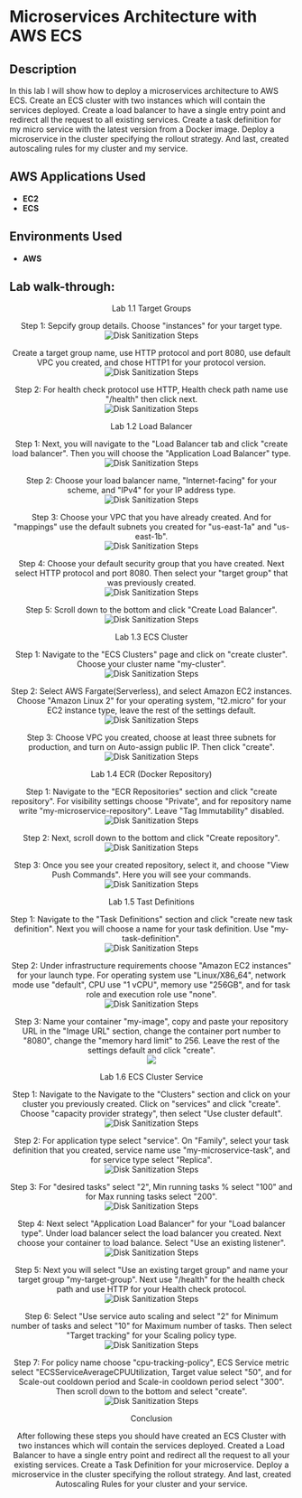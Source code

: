 <h1>Microservices Architecture with AWS ECS</h1>


<h2>Description</h2>
In this lab I will show how to deploy a microservices architecture to AWS ECS. Create an ECS cluster with two instances which will contain the services deployed. Create a load balancer to have a single entry point and redirect all the request to all existing services. Create a task definition for my micro service with the latest version from a Docker image. Deploy a microservice in the cluster specifying the rollout strategy. And last, created autoscaling rules for my cluster and my service.
<br />


<h2>AWS Applications Used</h2> 

- <b>EC2</b> 
- <b>ECS</b>

<h2>Environments Used </h2>

- <b>AWS</b> 

<h2>Lab walk-through:</h2> 

<p align="center">
Lab 1.1 Target Groups <br/> 

<p align="center">
Step 1: Sepcify group details. Choose "instances" for your target type.  <br/>
<img src="https://github.com/brycehallcloud/Microservices-Architecture-with-AWS-ECS/assets/144934324/18f4363e-261a-4d8e-9284-c312e5dff19f" alt="Disk Sanitization Steps"/>
<br /> 

<p align="center">
Create a target group name, use HTTP protocol and port 8080, use default VPC you created, and chose HTTP1 for your protocol version.      <br/>
<img src="https://github.com/brycehallcloud/Microservices-Architecture-with-AWS-ECS/assets/144934324/95cfd9af-c3ca-473d-91b6-d6715c7cbf82" alt="Disk Sanitization Steps"/>
<br /> 

<p align="center">
Step 2: For health check protocol use HTTP, Health check path name use "/health" then click next.      <br/>
<img src="https://github.com/brycehallcloud/Microservices-Architecture-with-AWS-ECS/assets/144934324/01c751ae-0db1-4b63-92d9-52e7d17d42bb" alt="Disk Sanitization Steps"/>
<br /> 

<p align="center">
Lab 1.2 Load Balancer <br/>

<p align="center">
Step 1: Next, you will navigate to the "Load Balancer tab and click "create load balancer". Then you will choose the "Application Load Balancer" type.      <br/>
<img src="https://github.com/brycehallcloud/Microservices-Architecture-with-AWS-ECS/assets/144934324/9012d64f-3464-4195-8d40-c6fd8177fa5c" alt="Disk Sanitization Steps"/>
<br /> 

<p align="center">
Step 2: Choose your load balancer name, "Internet-facing" for your scheme, and "IPv4" for your IP address type.      <br/>
<img src="https://github.com/brycehallcloud/Microservices-Architecture-with-AWS-ECS/assets/144934324/f3aee1d9-1c12-4a0b-bbb3-98ac957069ae" alt="Disk Sanitization Steps"/>
<br /> 

<p align="center">
Step 3: Choose your VPC that you have already created. And for "mappings" use the default subnets you created for "us-east-1a" and "us-east-1b".      <br/>
<img src="https://github.com/brycehallcloud/Microservices-Architecture-with-AWS-ECS/assets/144934324/c51b149e-2c14-4ea4-a616-aec3eb8228d0" alt="Disk Sanitization Steps"/>
<br /> 

<p align="center">
Step 4: Choose your default security group that you have created. Next select HTTP protocol and port 8080. Then select your "target group" that was previously created.      <br/>
<img src="https://github.com/brycehallcloud/Microservices-Architecture-with-AWS-ECS/assets/144934324/e62056a4-6f36-4773-9ddd-fce1d336e67d" alt="Disk Sanitization Steps"/>
<br /> 

<p align="center">
Step 5: Scroll down to the bottom and click "Create Load Balancer".      <br/>
<img src="https://github.com/brycehallcloud/Microservices-Architecture-with-AWS-ECS/assets/144934324/64af2e95-cf3a-43ec-aad3-8f3353afe2b4" alt="Disk Sanitization Steps"/>
<br /> 

<p align="center">
Lab 1.3 ECS Cluster <br/>

<p align="center">
Step 1: Navigate to the "ECS Clusters" page and click on "create cluster". Choose your cluster name "my-cluster".      <br/>
<img src="https://github.com/brycehallcloud/Microservices-Architecture-with-AWS-ECS/assets/144934324/73eca94d-d705-404e-ae7d-b5def55fae3b" alt="Disk Sanitization Steps"/>
<br />

<p align="center">
Step 2: Select AWS Fargate(Serverless), and select Amazon EC2 instances. Choose "Amazon Linux 2" for your operating system, "t2.micro" for your EC2 instance type, leave the rest of the settings default.      <br/>
<img src="https://github.com/brycehallcloud/Microservices-Architecture-with-AWS-ECS/assets/144934324/6f84bac2-3a85-4f85-8620-ebd69782fe7b" alt="Disk Sanitization Steps"/>
<br /> 

<p align="center">
Step 3: Choose VPC you created, choose at least three subnets for production, and turn on Auto-assign public IP. Then click "create".       <br/>
<img src="https://github.com/brycehallcloud/Microservices-Architecture-with-AWS-ECS/assets/144934324/597443f6-7bb0-41a4-b0f5-2f0d13f032d7" alt="Disk Sanitization Steps"/>
<br /> 

<p align="center">
Lab 1.4 ECR (Docker Repository) <br/>

<p align="center">
Step 1: Navigate to the "ECR Repositories" section and click "create repository". For visibility settings choose "Private", and for repository name write "my-microservice-repository". Leave "Tag Immutability" disabled.      <br/>
<img src="https://github.com/brycehallcloud/Microservices-Architecture-with-AWS-ECS/assets/144934324/8771fe5d-4c82-4d2a-9b5a-bf636c37d7c5" alt="Disk Sanitization Steps"/>
<br />

<p align="center">
Step 2: Next, scroll down to the bottom and click "Create repository".      <br/>
<img src="https://github.com/brycehallcloud/Microservices-Architecture-with-AWS-ECS/assets/144934324/dfefa09e-0918-40cf-b450-1de45906bf87" alt="Disk Sanitization Steps"/>
<br /> 

<p align="center">
Step 3: Once you see your created repository, select it, and choose "View Push Commands". Here you will see your commands.       <br/>
<img src="https://github.com/brycehallcloud/Microservices-Architecture-with-AWS-ECS/assets/144934324/86209c62-267c-4d26-bdb9-1a52b13c7c42" alt="Disk Sanitization Steps"/>
<br />

<p align="center">
Lab 1.5 Tast Definitions <br/>

<p align="center">
Step 1: Navigate to the "Task Definitions" section and click "create new task definition". Next you will choose a name for your task definition. Use "my-task-definition".       <br/>
<img src="https://github.com/brycehallcloud/Microservices-Architecture-with-AWS-ECS/assets/144934324/8cf007fb-469d-422a-8a05-36820f62593a" alt="Disk Sanitization Steps"/>
<br /> 

<p align="center">
Step 2: Under infrastructure requirements choose "Amazon EC2 instances" for your launch type. For operating system use "Linux/X86_64", network mode use "default", CPU use "1 vCPU", memory use "256GB", and for task role and execution role use "none".        <br/>
<img src="https://github.com/brycehallcloud/Microservices-Architecture-with-AWS-ECS/assets/144934324/192d248e-16b2-4dfa-bb77-493beef7ceec" alt="Disk Sanitization Steps"/>
<br /> 

<p align="center">
Step 3: Name your container "my-image", copy and paste your repository URL in the "Image URL" section, change the container port number to "8080", change the "memory hard limit" to 256. Leave the rest of the settings default and click "create".         <br/>
<img src="https://github.com/brycehallcloud/Microservices-Architecture-with-AWS-ECS/assets/144934324/1ecc3e7b-a0f5-4443-aa0a-2bdbd98553fb"/>
<br />

<p align="center">
Lab 1.6 ECS Cluster Service <br/>

<p align="center">
Step 1: Navigate to the Navigate to the "Clusters" section and click on your cluster you previously created. Click on "services" and click "create". Choose "capacity provider strategy", then select "Use cluster default".       <br/>
<img src="https://github.com/brycehallcloud/Microservices-Architecture-with-AWS-ECS/assets/144934324/1f7e45c2-b033-40ba-b194-10b10838add4" alt="Disk Sanitization Steps"/>
<br /> 

<p align="center">
Step 2: For application type select "service". On "Family", select your task definition that you created, service name use "my-microservice-task", and for service type select "Replica".       <br/>
<img src="https://github.com/brycehallcloud/Microservices-Architecture-with-AWS-ECS/assets/144934324/fb067f86-3e21-428e-b1f9-994914231291" alt="Disk Sanitization Steps"/>
<br /> 

<p align="center">
Step 3: For "desired tasks" select "2", Min running tasks % select "100" and for Max running tasks select "200".       <br/>
<img src="https://github.com/brycehallcloud/Microservices-Architecture-with-AWS-ECS/assets/144934324/aa808569-ef08-4f48-879d-829ed929f733" alt="Disk Sanitization Steps"/>
<br />  

<p align="center">
Step 4: Next select "Application Load Balancer" for your "Load balancer type". Under load balancer select the load balancer you created. Next choose your container to load balance. Select "Use an existing listener".       <br/>
<img src="https://github.com/brycehallcloud/Microservices-Architecture-with-AWS-ECS/assets/144934324/c2445b08-f981-4754-94e6-6de2275823a0" alt="Disk Sanitization Steps"/>
<br /> 

<p align="center">
Step 5: Next you will select "Use an existing target group" and name your target group "my-target-group". Next use "/health" for the health check path and use HTTP for your Health check protocol.       <br/>
<img src="https://github.com/brycehallcloud/Microservices-Architecture-with-AWS-ECS/assets/144934324/89c8e5b0-20e1-4295-aa21-b9c2bec40180" alt="Disk Sanitization Steps"/>
<br /> 

<p align="center">
Step 6: Select "Use service auto scaling and select "2" for Minimum number of tasks and select "10" for Maximum number of tasks. Then select "Target tracking" for your Scaling policy type.      <br/>
<img src="https://github.com/brycehallcloud/Microservices-Architecture-with-AWS-ECS/assets/144934324/f978a3f1-4c45-4f27-b42a-e0ce09b8acbc" alt="Disk Sanitization Steps"/>
<br /> 

<p align="center">
Step 7: For policy name choose "cpu-tracking-policy", ECS Service metric select "ECSServiceAverageCPUUtilization, Target value select "50", and for Scale-out cooldown period and Scale-in cooldown period select "300". Then scroll down to the bottom and select "create".      <br/>
<img src="https://github.com/brycehallcloud/Microservices-Architecture-with-AWS-ECS/assets/144934324/1318f7bd-778e-4345-b623-8a9b065d9988" alt="Disk Sanitization Steps"/>
<br />

<p align="center">
Conclusion <br/>

<p align="center">
After following these steps you should have created an ECS Cluster with two instances which will contain the services deployed. Created a Load Balancer to have a single entry point and redirect all the request to all your existing services. Create a Task Definition for your microservice. Deploy a microservice in the cluster specifying the rollout strategy. And last, created Autoscaling Rules for your cluster and your service. <br/>







 



















  
<!--
 ```diff
- text in red
+ text in green
! text in orange
# text in gray
@@ text in purple (and bold)@@
```
--!>
